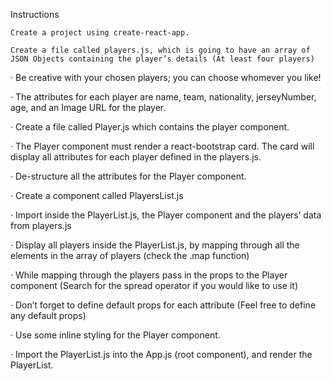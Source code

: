 Instructions

    Create a project using create-react-app.

    Create a file called players.js, which is going to have an array of JSON Objects containing the player’s details (At least four players)

· Be creative with your chosen players; you can choose whomever you like!

· The attributes for each player are name, team, nationality, jerseyNumber, age, and an Image URL for the player.

· Create a file called Player.js which contains the player component.

· The Player component must render a react-bootstrap card. The card will display all attributes for each player defined in the players.js.

· De-structure all the attributes for the Player component.

· Create a component called PlayersList.js

· Import inside the PlayerList.js, the Player component and the players’ data from players.js

· Display all players inside the PlayerList.js, by mapping through all the elements in the array of players (check the .map function)

· While mapping through the players pass in the props to the Player component (Search for the spread operator if you would like to use it)

· Don’t forget to define default props for each attribute (Feel free to define any default props)

· Use some inline styling for the Player component.

· Import the PlayerList.js into the App.js (root component), and render the PlayerList.
